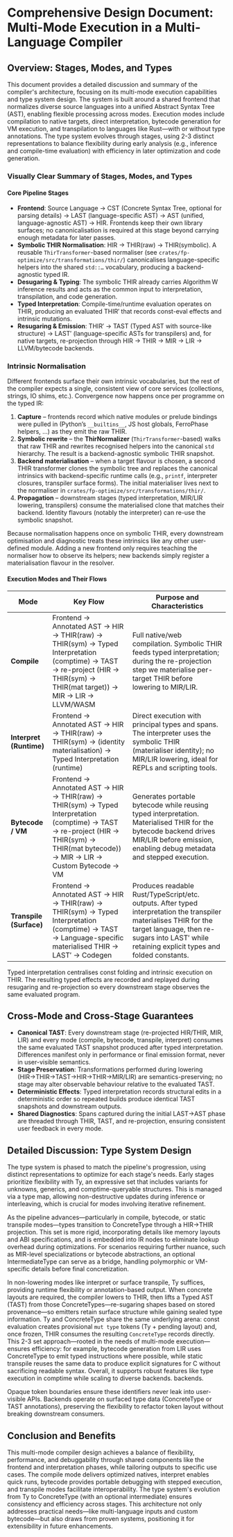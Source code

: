 # Comprehensive Design Document: Multi-Mode Execution in a Multi-Language Compiler

## Overview: Stages, Modes, and Types

This document provides a detailed discussion and summary of the compiler's architecture, focusing on its multi-mode
execution capabilities and type system design. The system is built around a shared frontend that normalizes diverse
source languages into a unified Abstract Syntax Tree (AST), enabling flexible processing across modes. Execution modes
include compilation to native targets, direct interpretation, bytecode generation for VM execution, and transpilation to
languages like Rust—with or without type annotations. The type system evolves through stages, using 2-3 distinct
representations to balance flexibility during early analysis (e.g., inference and compile-time evaluation) with
efficiency in later optimization and code generation.

### Visually Clear Summary of Stages, Modes, and Types

#### Core Pipeline Stages

- **Frontend**: Source Language → CST (Concrete Syntax Tree, optional for parsing details) → LAST (language-specific
  AST) → AST (unified, language-agnostic AST) → HIR. Frontends keep their own library surfaces; no canonicalisation is
  required at this stage beyond carrying enough metadata for later passes.
- **Symbolic THIR Normalisation**: HIR → THIR(raw) → THIR(symbolic). A reusable `ThirTransformer`-based normaliser
  (see `crates/fp-optimize/src/transformations/thir/`) canonicalises language-specific helpers into the shared
  `std::…` vocabulary, producing a backend-agnostic typed IR.
- **Desugaring & Typing**: The symbolic THIR already carries Algorithm W inference results and acts as the common input
  to interpretation, transpilation, and code generation.
- **Typed Interpretation**: Compile-time/runtime evaluation operates on THIR, producing an evaluated THIR′ that records
  const-eval effects and intrinsic mutations.
- **Resugaring & Emission**: THIR′ → TAST (Typed AST with source-like structure) → LAST′ (language-specific ASTs for
  transpilers) and, for native targets, re-projection through HIR → THIR → MIR → LIR → LLVM/bytecode backends.

### Intrinsic Normalisation

Different frontends surface their own intrinsic vocabularies, but the rest of the compiler expects a single, consistent
view of core services (collections, strings, IO shims, etc.). Convergence now happens once per programme on the typed IR:

1. **Capture** – frontends record which native modules or prelude bindings were pulled in (Python’s `__builtins__`, JS
   host globals, FerroPhase helpers, …) as they emit the raw THIR.
2. **Symbolic rewrite** – the **ThirNormalizer** (`ThirTransformer`-based) walks that raw THIR and rewrites recognised
   helpers into the canonical `std` hierarchy. The result is a backend-agnostic symbolic THIR snapshot.
3. **Backend materialisation** – when a target flavour is chosen, a second THIR transformer clones the symbolic tree
   and replaces the canonical intrinsics with backend-specific runtime calls (e.g., `printf`, interpreter closures,
   transpiler surface forms). The initial materialiser lives next to the normaliser in
   `crates/fp-optimize/src/transformations/thir/`.
4. **Propagation** – downstream stages (typed interpretation, MIR/LIR lowering, transpilers) consume the materialised
   clone that matches their backend. Identity flavours (notably the interpreter) can re-use the symbolic snapshot.

Because normalisation happens once on symbolic THIR, every downstream optimisation and diagnostic treats these
intrinsics like any other user-defined module. Adding a new frontend only requires teaching the normaliser how to observe
its helpers; new backends simply register a materialisation flavour in the resolver.

#### Execution Modes and Their Flows

| Mode                             | Key Flow                                                                                                                                                                                                                             | Purpose and Characteristics                                                                                                                                                                                                                                                                                            |
|----------------------------------|--------------------------------------------------------------------------------------------------------------------------------------------------------------------------------------------------------------------------------------|------------------------------------------------------------------------------------------------------------------------------------------------------------------------------------------------------------------------------------------------------------------------------------------------------------------------|
| **Compile**                      | Frontend → Annotated AST → HIR → THIR(raw) → THIR(sym) → Typed Interpretation (comptime) → TAST → re-project (HIR → THIR(sym) → THIR(mat target)) → MIR → LIR → LLVM/WASM                                                              | Full native/web compilation. Symbolic THIR feeds typed interpretation; during the re-projection step we materialise per-target THIR before lowering to MIR/LIR.                                                                                                                     |
| **Interpret (Runtime)**          | Frontend → Annotated AST → HIR → THIR(raw) → THIR(sym) → (identity materialisation) → Typed Interpretation (runtime)                                                                                                                   | Direct execution with principal types and spans. The interpreter uses the symbolic THIR (materialiser identity); no MIR/LIR lowering, ideal for REPLs and scripting tools.                                                                                                         |
| **Bytecode / VM**                | Frontend → Annotated AST → HIR → THIR(raw) → THIR(sym) → Typed Interpretation (comptime) → TAST → re-project (HIR → THIR(sym) → THIR(mat bytecode)) → MIR → LIR → Custom Bytecode → VM                                                  | Generates portable bytecode while reusing typed interpretation. Materialised THIR for the bytecode backend drives MIR/LIR before emission, enabling debug metadata and stepped execution.                                                                                           |
| **Transpile (Surface)**          | Frontend → Annotated AST → HIR → THIR(raw) → THIR(sym) → Typed Interpretation (comptime) → TAST → Language-specific materialised THIR → LAST′ → Codegen                                                                                | Produces readable Rust/TypeScript/etc. outputs. After typed interpretation the transpiler materialises THIR for the target language, then re-sugars into LAST′ while retaining explicit types and folded constants.                                                                |

Typed interpretation centralises const folding and intrinsic execution on THIR. The resulting typed effects are recorded
and replayed during resugaring and re-projection so every downstream stage observes the same evaluated program.
## Cross-Mode and Cross-Stage Guarantees

- **Canonical TAST**: Every downstream stage (re-projected HIR/THIR, MIR, LIR) and every mode (compile, bytecode, transpile,
  interpret) consumes the same evaluated TAST snapshot produced after typed interpretation. Differences manifest only in
  performance or final emission format, never in user-visible semantics.
- **Stage Preservation**: Transformations performed during lowering (HIR→THIR→TAST→HIR→THIR→MIR/LIR) are
  semantics-preserving; no stage may alter observable behaviour relative to the evaluated TAST.
- **Deterministic Effects**: Typed interpretation records structural edits in a deterministic order so repeated builds
  produce identical TAST snapshots and downstream outputs.
- **Shared Diagnostics**: Spans captured during the initial LAST→AST phase are threaded through THIR, TAST, and
  re-projection, ensuring consistent user feedback in every mode.

## Detailed Discussion: Type System Design

The type system is phased to match the pipeline's progression, using distinct representations to optimize for each
stage's needs. Early stages prioritize flexibility with Ty, an expressive set that includes variants for unknowns,
generics, and comptime-queryable structures. This is managed via a type map, allowing non-destructive updates during
inference or interleaving, which is crucial for modes involving iterative refinement.

As the pipeline advances—particularly in compile, bytecode, or static transpile modes—types transition to ConcreteType
through a HIR→THIR projection. This set is more rigid, incorporating details like memory layouts and ABI specifications,
and is embedded into IR nodes to eliminate lookup overhead during optimizations. For scenarios requiring further nuance,
such as MIR-level specializations or bytecode abstractions, an optional IntermediateType can serve as a bridge,
handling polymorphic or VM-specific details before final concretization.

In non-lowering modes like interpret or surface transpile, Ty suffices, providing runtime flexibility or
annotation-based output. When concrete layouts are required, the compiler lowers to THIR, then lifts a Typed AST (TAST)
from those ConcreteTypes—re-sugaring shapes based on stored provenance—so emitters retain surface structure while
gaining sealed type information. Ty and ConcreteType share the same underlying arena: const evaluation creates
provisional `mut type` tokens (Ty + pending layout) and, once frozen, THIR consumes the resulting `ConcreteType`
records directly. This 2-3 set approach—rooted in the needs of multi-mode execution—ensures efficiency: for example,
bytecode generation from LIR uses ConcreteType to emit typed instructions where possible, while static transpile reuses
the same data to produce explicit signatures for C without sacrificing readable syntax. Overall, it supports robust
features like type execution in comptime while scaling to diverse backends.
backends.

Opaque token boundaries ensure these identifiers never leak into user-visible APIs. Backends operate on surfaced type
data (ConcreteType or TAST annotations), preserving the flexibility to refactor token layout without breaking
downstream consumers.

## Conclusion and Benefits

This multi-mode compiler design achieves a balance of flexibility, performance, and debuggability through shared
components like the frontend and interpretation phases, while tailoring outputs to specific use cases. The compile mode
delivers optimized natives, interpret enables quick runs, bytecode provides portable debugging with stepped execution,
and transpile modes facilitate interoperability. The type system's evolution from Ty to ConcreteType (with an
optional intermediate) ensures consistency and efficiency across stages. This architecture not only addresses practical
needs—like multi-language inputs and custom bytecode—but also draws from proven systems, positioning it for
extensibility in future enhancements.
